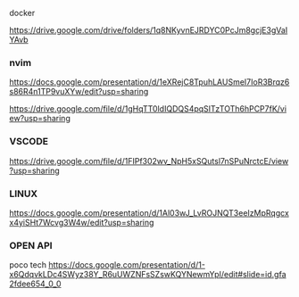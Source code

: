 
docker

https://drive.google.com/drive/folders/1q8NKyvnEJRDYC0PcJm8gcjE3gVaIYAvb

### nvim
https://docs.google.com/presentation/d/1eXRejC8TpuhLAUSmeI7IoR3Brqz6s86R4n1TP9vuXYw/edit?usp=sharing

https://drive.google.com/file/d/1gHqTT0ldIQDQS4pqSITzTOTh6hPCP7fK/view?usp=sharing

### VSCODE
https://drive.google.com/file/d/1FIPf302wv_NpH5xSQutsl7nSPuNrctcE/view?usp=sharing


### LINUX
https://docs.google.com/presentation/d/1Al03wJ_LvROJNQT3eeIzMpRqgcxx4yiSHt7Wcvg3W4w/edit?usp=sharing

### OPEN API
poco tech
https://docs.google.com/presentation/d/1-x6QdqvkLDc4SWyz38Y_R6uUWZNFsSZswKQYNewmYpI/edit#slide=id.gfa2fdee654_0_0
